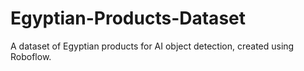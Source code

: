 # Egyptian-Products-Dataset
A dataset of Egyptian products for AI object detection, created using Roboflow.
